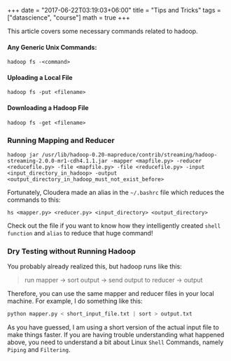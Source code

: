+++
date = "2017-06-22T03:19:03+06:00"
title = "Tips and Tricks"
tags = ["datascience", "course"]
math = true
+++

This article covers some necessary commands related to hadoop.
<!--more-->

#### Any Generic Unix Commands:

```
hadoop fs -<command>
```

#### Uploading a Local File

```
hadoop fs -put <filename>
```

#### Downloading a Hadoop File

```
hadoop fs -get <filename>
```

### Running Mapping and Reducer

```
hadoop jar /usr/lib/hadoop-0.20-mapreduce/contrib/streaming/hadoop-streaming-2.0.0-mr1-cdh4.1.1.jar -mapper <mapfile.py> -reducer <reducefile.py> -file <mapfile.py> -file <reducefile.py> -input <input_directory_in_hadoop> -output <output_directory_in_hadoop_must_not_exist_before>

```

Fortunately, Cloudera made an alias in the `~/.bashrc` file which reduces the commands to  this:

```
hs <mapper.py> <reducer.py> <input_directory> <output_directory>
```

Check out the file if you want to know how they intelligently created `shell function` and `alias` to reduce that huge command!

### Dry Testing without Running Hadoop
You probably already realized this, but hadoop runs like this:

> run mapper -> sort output -> send output to reducer -> output

Therefore, you can use the same mapper and reducer files in your local machine. For example, I do something like this:

```python
python mapper.py < short_input_file.txt | sort > output.txt
```

As you have guessed, I am using a short version of the actual input file to make things faster. If you are having trouble understanding what happened above, you need to understand a bit about Linux `Shell` Commands, namely `Piping` and `Filtering`.